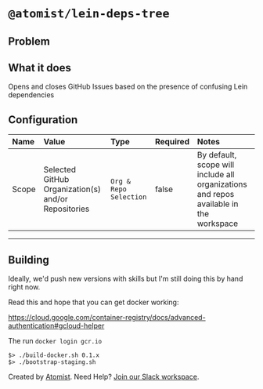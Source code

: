 # `@atomist/lein-deps-tree`

## Problem

## What it does

Opens and closes GitHub Issues based on the presence of confusing Lein dependencies

## Configuration

| Name                   | Value        | Type   | Required | Notes |
| :---                   | :----        | :----  | :---  | :------ | 
| Scope | Selected GitHub Organization(s) and/or Repositories | `Org & Repo Selection` | false | By default, scope will include all organizations and repos available in the workspace  |

---

## Building

Ideally, we'd push new versions with skills but I'm still doing this by hand right now.

Read this and hope that you can get docker working:

https://cloud.google.com/container-registry/docs/advanced-authentication#gcloud-helper

The run `docker login gcr.io`

```
$> ./build-docker.sh 0.1.x
$> ./bootstrap-staging.sh
```

Created by [Atomist][atomist].
Need Help?  [Join our Slack workspace][slack].

[atomist]: https://atomist.com/ (Atomist - How Teams Deliver Software)
[slack]: https://join.atomist.com/ (Atomist Community Slack) 
